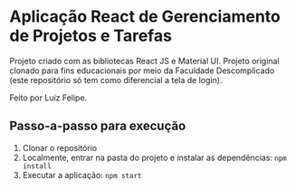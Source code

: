 # Aplicação React de Gerenciamento de Projetos e Tarefas

Projeto criado com as bibliotecas React JS e Material UI. Projeto original clonado para fins educacionais por meio da Faculdade Descomplicado (este repositório só tem como diferencial a tela de login).

Feito por Luiz Felipe.

## Passo-a-passo para execução

1. Clonar o repositório
2. Localmente, entrar na pasta do projeto e instalar as dependências:
   `
   npm install
   `
3. Executar a aplicação:
   `
   npm start
   `
